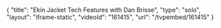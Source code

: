 {
    "title": "Ekin Jacket Tech Features with Dan Brisse",
    "type": "solo",
    "layout": "iframe-static",
    "videoId": "161415",
    "url": "\/tvpembed\/161415"
}